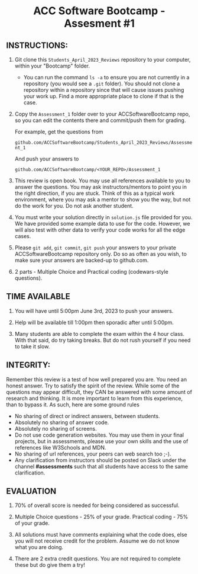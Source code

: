 <center>

# ACC Software Bootcamp - Assesment #1

</center>

## INSTRUCTIONS:

1.  Git clone this `Students_April_2023_Reviews` repository to your computer, within your "Bootcamp" folder. 
    - You can run the command `ls -a` to ensure you are not currently in a repository (you would see a `.git` folder). You should not clone a repository within a repository since that will cause issues pushing your work up. Find a more appropriate place to clone if that is the case.

2.  Copy the `Assessment_1` folder over to your ACCSoftwareBootcamp repo, so you can edit the contents there and commit/push them for grading.

    For example, get the questions from

    `github.com/ACCSoftwareBootcamp/Students_April_2023_Reviews/Assessment_1`

    And push your answers to

    `github.com/ACCSoftwareBootcamp/<YOUR_REPO>/Assessment_1`

3.  This review is open book. You may use all references available to you to answer the questions. You may ask instructors/mentors to point you in the right direction, if you are stuck. Think of this as a typical work environment, where you may ask a mentor to show you the way, but not do the work for you. Do not ask another student. 

4. You must write your solution directly in `solution.js` file provided for you. We have provided some example data to use for the code. However, we will also test with other data to verify your code works for all the edge cases. 

5.  Please `git add`, `git commit`, `git push` your answers to your private ACCSoftwareBootcamp repository only. Do so as often as you wish, to make sure your answers are backed-up to github.com.

6. 2 parts - Multiple Choice and Practical coding (codewars-style questions).

## TIME AVAILABLE

1. You will have until 5:00pm June 3rd, 2023 to push your answers.
2. Help will be available till 1:00pm then sporadic after until 5:00pm.

2. Many students are able to complete the exam within the 4 hour class. With that said, do try taking breaks. But do not rush yourself if you need to take it slow.

## INTEGRITY:

Remember this review is a test of how well prepared you are. You need an honest answer. Try to satisfy the spirit of the review. While some of the questions may appear difficult, they CAN be answered with some amount of research and thinking. It is more important to learn from this experience, than to bypass it. As such, here are some ground rules

- No sharing of direct or indirect answers, between students.
- Absolutely no sharing of answer code.
- Absolutely no sharing of screens.
- Do not use code generation websites. You may use them in your final projects, but in assessments, please use your own skills and the use of references like W3Schools and MDN.
- No sharing of url references, your peers can web search too ;-).
- Any clarification from instructors should be posted on Slack under the channel **#assessments** such that all students have access to the same clarification.

## EVALUATION

1. 70% of overall score is needed for being considered as successful.

1. Multiple Choice questions - 25% of your grade. Practical coding - 75% of your grade.

1. All solutions must have comments explaining what the code does, else you will not receive credit for the problem. Assume we do not know what you are doing.

1. There are 2 extra credit questions. You are not required to complete these but do give them a try!
